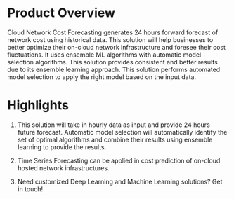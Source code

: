 # Product Overview
Cloud Network Cost Forecasting generates 24 hours forward forecast of network cost using historical data. This solution will help businesses to better optimize their on-cloud network infrastructure and foresee their cost fluctuations. It uses ensemble ML algorithms with automatic model selection algorithms. This solution provides consistent and better results due to its ensemble learning approach. This solution performs automated model selection to apply the right model based on the input data.

# Highlights
1. This solution will take in hourly data as input and provide 24 hours future forecast. Automatic model selection will automatically identify the set of optimal algorithms and combine their results using ensemble learning to provide the results.

2. Time Series Forecasting can be applied in cost prediction of on-cloud hosted network infrastructures.

3. Need customized Deep Learning and Machine Learning solutions? Get in touch!